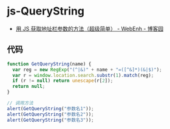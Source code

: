 # js-QueryString

- [用 JS 获取地址栏参数的方法（超级简单） - WebEnh - 博客园](https://www.cnblogs.com/webenh/p/6431700.html)

## 代码

```js
function GetQueryString(name) {
  var reg = new RegExp("(^|&)" + name + "=([^&]*)(&|$)");
  var r = window.location.search.substr(1).match(reg);
  if (r != null) return unescape(r[2]);
  return null;
}

// 调用方法
alert(GetQueryString("参数名1"));
alert(GetQueryString("参数名2"));
alert(GetQueryString("参数名3"));
```
